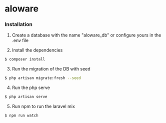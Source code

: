 # aloware

### Installation

1. Create a database with the name "aloware_db" or configure yours in the .env file

2. Install the dependencies

```sh
$ composer install
```

3. Run the migration of the DB with seed

```sh
$ php artisan migrate:fresh --seed
```

4. Run the php serve

```sh
$ php artisan serve
```

5. Run npm to run the laravel mix

```sh
$ npm run watch
```
